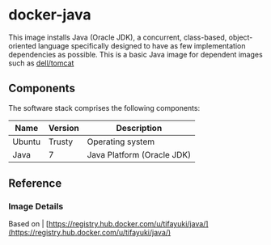 docker-java
===========

This image installs Java (Oracle JDK), a concurrent, class-based, object-oriented language specifically designed to have as few implementation dependencies as possible.
This is a basic Java image for dependent images such as [dell/tomcat](https://github.com/dell-cloud-marketplace/docker-tomcat)


## Components
The software stack comprises the following components:

Name          | Version    | Description
--------------|------------|------------------------------
Ubuntu        | Trusty     | Operating system
Java          | 7          | Java Platform (Oracle JDK)


## Reference

### Image Details

Based on  | [https://registry.hub.docker.com/u/tifayuki/java/](https://registry.hub.docker.com/u/tifayuki/java/) 
